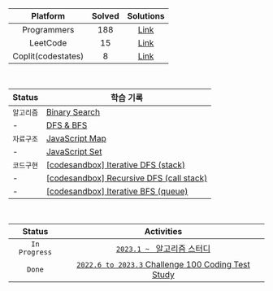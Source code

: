 |      Platform      | Solved |            Solutions            |
| :----------------: | :----: | :-----------------------------: |
|    Programmers     |  188   | [Link](/solutions/Programmers/) |
|      LeetCode      |   15   |  [Link](/solutions/LeetCode/)   |
| Coplit(codestates) |   8    |   [Link](/solutions/Coplit/)    |

<br>

| Status     | 학습 기록                                                                                                       |
| ---------- | --------------------------------------------------------------------------------------------------------------- |
| `알고리즘` | [Binary Search](/note/Binary%20Search.md)                                                                       |
| -          | [DFS & BFS](/note/DFS%20%26%20BFS.md)                                                                           |
| `자료구조` | [JavaScript Map](/note/JavaScript%20Map.md)                                                                     |
| -          | [JavaScript Set](/note/JavaScript%20Set.md)                                                                     |
| `코드구현` | [[codesandbox] Iterative DFS (stack)](https://codesandbox.io/s/typescript-iterative-dfs-stack-oxx0fl)           |
| -          | [[codesandbox] Recursive DFS (call stack)](https://codesandbox.io/s/typescript-recursive-dfs-call-stack-szrqb6) |
| -          | [[codesandbox] Iterative BFS (queue)](https://codesandbox.io/s/typescript-iterative-bfs-queue-8d5s7y)           |

<br>

|    Status     |                                                    Activities                                                    |
| :-----------: | :--------------------------------------------------------------------------------------------------------------: |
| `In Progress` |                   [`2023.1 ~ ` 알고리즘 스터디](https://github.com/nincoding/algorithm-study)                    |
|    `Done`     | [ `2022.6 to 2023.3` Challenge 100 Coding Test Study](https://github.com/ellynhan/challenge100-codingtest-study) |
